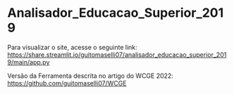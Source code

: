 # Analisador_Educacao_Superior_2019
Para visualizar o site, acesse o seguinte link: https://share.streamlit.io/guitomaselli07/analisador_educacao_superior_2019/main/app.py

Versão da Ferramenta descrita no artigo do WCGE 2022: https://github.com/guitomaselli07/WCGE
